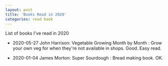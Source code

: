 ```yaml
---
layout: post
title: 'Books Read in 2020'
categories: read book
---
```


List of books I've read in 2020

- 2020-05-27 John Harrison: Vegetable Growing Month by Month
: Grow your own veg for when they're not available in shops. Good. Easy read.

- 2020-01-04 James Morton: Super Sourdough
: Bread making book. OK.

